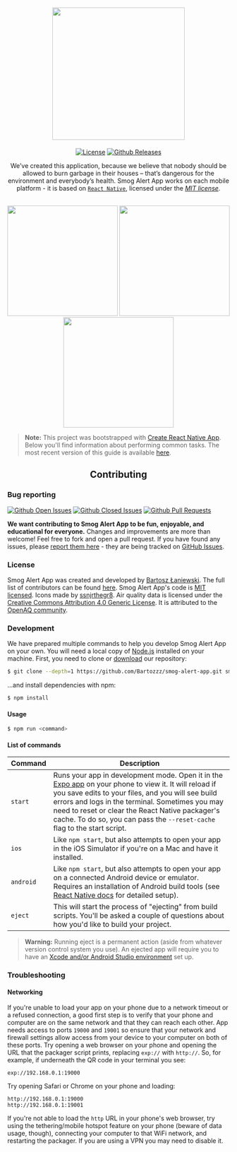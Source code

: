 <div align="center">
  <h1>
    <img src="https://i.imgur.com/tbg0QnK.png" width="300"/>
  </h1>

[![License](https://img.shields.io/badge/license-MIT-brightgreen.svg)](LICENSE)
[![Github Releases](https://img.shields.io/github/downloads/Bartozzz/smog-alert-app/latest/total.svg)](https://github.com/Bartozzz/smog-alert-app/releases)
<br>

We’ve created this application, because we believe that nobody should be allowed to burn garbage in their houses – that’s dangerous for the environment and everybody’s health. Smog Alert App works on each mobile platform - it is based on [`React Native`](https://facebook.github.io/react-native/), licensed under the _[MIT license](#license)_.

<br>

<img src="https://i.imgur.com/YyRmbqH.png" width="250"/>
<img src="https://i.imgur.com/1FbvKkQ.png" width="250"/>
<img src="https://i.imgur.com/1rgz7DU.png" width="250"/>
</div>

> **Note:** This project was bootstrapped with [Create React Native App](https://github.com/react-community/create-react-native-app). Below you'll find information about performing common tasks. The most recent version of this guide is available [here](https://github.com/react-community/create-react-native-app/blob/master/react-native-scripts/template/README.md).

<h2 align="center">Contributing</h2>

### Bug reporting

[![Github Open Issues](https://img.shields.io/github/issues-raw/Bartozzz/smog-alert-app.svg)](https://github.com/Bartozzz/smog-alert-app/issues)
[![Github Closed Issues](https://img.shields.io/github/issues-closed-raw/Bartozzz/smog-alert-app.svg)](https://github.com/Bartozzz/smog-alert-app/issues?q=is%3Aissue+is%3Aclosed)
[![Github Pull Requests](https://img.shields.io/github/issues-pr-raw/Bartozzz/smog-alert-app.svg)](https://github.com/Bartozzz/smog-alert-app/pulls)

**We want contributing to Smog Alert App to be fun, enjoyable, and educational for everyone.** Changes and improvements are more than welcome! Feel free to fork and open a pull request. If you have found any issues, please [report them here](https://github.com/Bartozzz/smog-alert-app/issues/new) - they are being tracked on [GitHub Issues](https://github.com/Bartozzz/smog-alert-app/issues).

### License

Smog Alert App was created and developed by [Bartosz Łaniewski](https://github.com/Bartozzz). The full list of contributors can be found [here](https://github.com/Bartozzz/smog-alert-app/graphs/contributors). Smog Alert App's code is [MIT licensed](https://github.com/Bartozzz/smog-alert-app/blob/master/LICENSE). Icons made by [ssnjrthegr8](https://github.com/ssnjrthegr8). Air quality data is licensed under the [Creative Commons Attribution 4.0 Generic License](https://creativecommons.org/licenses/by/4.0/). It is attributed to the [OpenAQ community](https://openaq.org/).

### Development

We have prepared multiple commands to help you develop Smog Alert App on your own. You will need a local copy of [Node.js](https://nodejs.org/en/) installed on your machine. First, you need to clone or [download](https://github.com/Bartozzz/smog-alert-app/archive/dev.zip) our repository:

```bash
$ git clone --depth=1 https://github.com/Bartozzz/smog-alert-app.git smog-alert-app
```

…and install dependencies with npm:

```bash
$ npm install
```

#### Usage

```bash
$ npm run <command>
```

#### List of commands

| Command   | Description                                                                                                                                                                                                                                                                                                                                                      |
| --------- | ---------------------------------------------------------------------------------------------------------------------------------------------------------------------------------------------------------------------------------------------------------------------------------------------------------------------------------------------------------------- |
| `start`   | Runs your app in development mode. Open it in the [Expo app](https://expo.io) on your phone to view it. It will reload if you save edits to your files, and you will see build errors and logs in the terminal. Sometimes you may need to reset or clear the React Native packager's cache. To do so, you can pass the `--reset-cache` flag to the start script. |
| `ios`     | Like `npm start`, but also attempts to open your app in the iOS Simulator if you're on a Mac and have it installed.                                                                                                                                                                                                                                              |
| `android` | Like `npm start`, but also attempts to open your app on a connected Android device or emulator. Requires an installation of Android build tools (see [React Native docs](https://facebook.github.io/react-native/docs/getting-started.html) for detailed setup).                                                                                                 |
| `eject`   | This will start the process of "ejecting" from build scripts. You'll be asked a couple of questions about how you'd like to build your project.                                                                                                                                                                                                                  |

> **Warning:** Running eject is a permanent action (aside from whatever version control system you use). An ejected app will require you to have an [Xcode and/or Android Studio environment](https://facebook.github.io/react-native/docs/getting-started.html) set up.

### Troubleshooting

#### Networking

If you're unable to load your app on your phone due to a network timeout or a refused connection, a good first step is to verify that your phone and computer are on the same network and that they can reach each other. App needs access to ports `19000` and `19001` so ensure that your network and firewall settings allow access from your device to your computer on both of these ports. Try opening a web browser on your phone and opening the URL that the packager script prints, replacing `exp://` with `http://`. So, for example, if underneath the QR code in your terminal you see:

```
exp://192.168.0.1:19000
```

Try opening Safari or Chrome on your phone and loading:

```
http://192.168.0.1:19000
http://192.168.0.1:19001
```

If you're not able to load the `http` URL in your phone's web browser, try using the tethering/mobile hotspot feature on your phone (beware of data usage, though), connecting your computer to that WiFi network, and restarting the packager. If you are using a VPN you may need to disable it.
